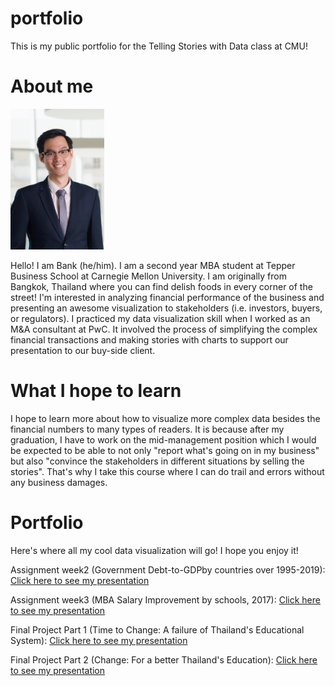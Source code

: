 # portfolio
This is my public portfolio for the Telling Stories with Data class at CMU!

# About me
<img src="Bank.jpg" width="150"/>

Hello! I am Bank (he/him). I am a second year MBA student at Tepper Business School at Carnegie Mellon University. I am originally from Bangkok, Thailand where you can find delish foods in every corner of the street! I'm interested in analyzing financial performance of the business and presenting an awesome visualization to stakeholders (i.e. investors, buyers, or regulators). I practiced my data visualization skill when I worked as an M&A consultant at PwC. It involved the process of simplifying the complex financial transactions and making stories with charts to support our presentation to our buy-side client. 

# What I hope to learn
I hope to learn more about how to visualize more complex data besides the financial numbers to many types of readers. It is because after my graduation, I have to work on the mid-management position which I would be expected to be able to not only "report what's going on in my business" but also "convince the stakeholders in different situations by selling the stories". That's why I take this course where I can do trail and errors without any business damages. 

# Portfolio
Here's where all my cool data visualization will go! I hope you enjoy it!

Assignment week2 (Government Debt-to-GDPby countries over 1995-2019): [Click here to see my presentation](https://tsongpra.github.io/portfolio/Debt-to-GDP2.html)

Assignment week3 (MBA Salary Improvement by schools, 2017): [Click here to see my presentation](https://tsongpra.github.io/portfolio/Assignment3.html)

Final Project Part 1 (Time to Change: A failure of Thailand's Educational System): [Click here to see my presentation](https://tsongpra.github.io/portfolio/FinalPart1.html)

Final Project Part 2 (Change: For a better Thailand's Education): [Click here to see my presentation](https://tsongpra.github.io/portfolio/FinalPart2.html)
